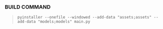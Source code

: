 ### BUILD COMMAND

> `
pyinstaller --onefile --windowed --add-data "assets;assets" --add-data "models;models" main.py  
`